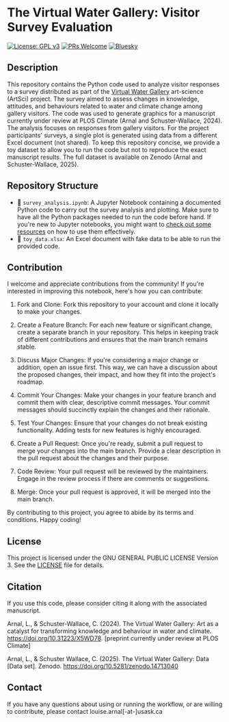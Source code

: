 # The Virtual Water Gallery: Visitor Survey Evaluation
[![License: GPL v3](https://img.shields.io/badge/License-GPL%20v3-blue.svg)](https://www.gnu.org/licenses/gpl-3.0)
[![PRs Welcome](https://img.shields.io/badge/PRs-welcome-brightgreen.svg?style=flat-square)](https://github.com/lou-a/VWG-ArtSci_Eval/pulls)
[![Bluesky](https://img.shields.io/badge/Bluesky-Follow%20%40ArnalLouise-1DA1F2?style=social&logo=bluesky)](https://bsky.app/profile/ArnalLouise.bsky.social)




## Description

This repository contains the Python code used to analyze visitor responses to a survey distributed as part of the [Virtual Water Gallery](https://www.virtualwatergallery.ca) art-science (ArtSci) project. The survey aimed to assess changes in knowledge, attitudes, and behaviours related to water and climate change among gallery visitors. The code was used to generate graphics for a manuscript currently under review at PLOS Climate (Arnal and Schuster-Wallace, 2024). The analysis focuses on responses from gallery visitors. For the project participants' surveys, a single plot is generated using data from a different Excel document (not shared). To keep this repository concise, we provide a toy dataset to allow you to run the code but not to reproduce the exact manuscript results. The full dataset is available on Zenodo (Arnal and Schuster-Wallace, 2025).

## Repository Structure

- 📄 `survey_analysis.ipynb`: A Jupyter Notebook containing a documented Python code to carry out the survey analysis and plotting. Make sure to have all the Python packages needed to run the code before hand. If you're new to Jupyter notebooks, you might want to [check out some resources](https://jupyter.org/) on how to use them effectively.
- 📄 `toy_data.xlsx`: An Excel document with fake data to be able to run the provided code.

## Contribution

I welcome and appreciate contributions from the community! If you're interested in improving this notebook, here's how you can contribute:

1. Fork and Clone: Fork this repository to your account and clone it locally to make your changes.

2. Create a Feature Branch: For each new feature or significant change, create a separate branch in your repository. This helps in keeping track of different contributions and ensures that the main branch remains stable.

3. Discuss Major Changes: If you're considering a major change or addition, open an issue first. This way, we can have a discussion about the proposed changes, their impact, and how they fit into the project's roadmap.

4. Commit Your Changes: Make your changes in your feature branch and commit them with clear, descriptive commit messages. Your commit messages should succinctly explain the changes and their rationale.

5. Test Your Changes: Ensure that your changes do not break existing functionality. Adding tests for new features is highly encouraged.

6. Create a Pull Request: Once you're ready, submit a pull request to merge your changes into the main branch. Provide a clear description in the pull request about the changes and their purpose.

7. Code Review: Your pull request will be reviewed by the maintainers. Engage in the review process if there are comments or suggestions.

8. Merge: Once your pull request is approved, it will be merged into the main branch.

By contributing to this project, you agree to abide by its terms and conditions. Happy coding!

## License

This project is licensed under the GNU GENERAL PUBLIC LICENSE Version 3. See the [LICENSE](LICENSE) file for details.

## Citation

If you use this code, please consider citing it along with the associated manuscript.

Arnal, L., & Schuster-Wallace, C. (2024). The Virtual Water Gallery: Art as a catalyst for transforming knowledge and behaviour in water and climate. https://doi.org/10.31223/X5WD78. [preprint currently under review at PLOS Climate]

Arnal, L., & Schuster Wallace, C. (2025). The Virtual Water Gallery: Data [Data set]. Zenodo. https://doi.org/10.5281/zenodo.14713040

## Contact

If you have any questions about using or running the workflow, or are willing to contribute, please contact louise.arnal[-at-]usask.ca
